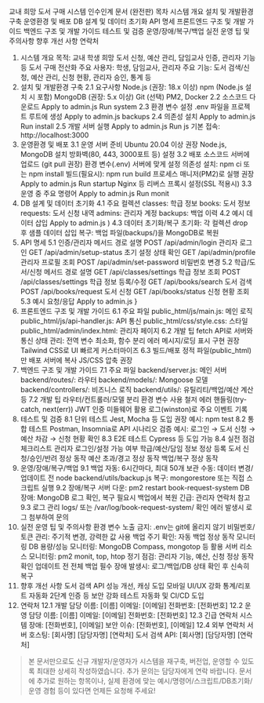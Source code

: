 교내 희망 도서 구매 시스템 인수인계 문서 (완전판)
목차
시스템 개요
설치 및 개발환경 구축
운영환경 및 배포
DB 설계 및 데이터 초기화
API 명세
프론트엔드 구조 및 개발 가이드
백엔드 구조 및 개발 가이드
테스트 및 검증
운영/장애/복구/백업
실전 운영 팁 및 주의사항
향후 개선 사항
연락처
1. 시스템 개요
목적: 교내 학생 희망 도서 신청, 예산 관리, 담임교사 인증, 관리자 기능 등 도서 구매 전산화
주요 사용자: 학생, 담임교사, 관리자
주요 기능: 도서 검색/신청, 예산 관리, 신청 현황, 관리자 승인, 통계 등
2. 설치 및 개발환경 구축
2.1 요구사항
Node.js (권장: 18.x 이상)
npm (Node.js 설치 시 포함)
MongoDB (권장: 5.x 이상)
Git
(선택) PM2, Docker
2.2 소스코드 다운로드
Apply to admin.js
Run
system
2.3 환경 변수 설정
.env 파일을 프로젝트 루트에 생성
Apply to admin.js
backups
2.4 의존성 설치
Apply to admin.js
Run
install
2.5 개발 서버 실행
Apply to admin.js
Run
js
기본 접속: http://localhost:3000
3. 운영환경 및 배포
3.1 운영 서버 준비
Ubuntu 20.04 이상 권장
Node.js, MongoDB 설치
방화벽(80, 443, 3000포트 등) 설정
3.2 배포
소스코드 서버에 업로드 (git pull 권장)
환경 변수(.env) 서버에 맞게 설정
의존성 설치: npm ci 또는 npm install
빌드(필요시): npm run build
프로세스 매니저(PM2)로 실행 권장
Apply to admin.js
Run
startup
Nginx 등 리버스 프록시 설정(SSL 적용시)
3.3 운영 중 주요 명령어
Apply to admin.js
Run
monit
4. DB 설계 및 데이터 초기화
4.1 주요 컬렉션
classes: 학급 정보
books: 도서 정보
requests: 도서 신청 내역
admins: 관리자 계정
backups: 백업 이력
4.2 예시 데이터 삽입
Apply to admin.js
)
4.3 데이터 초기화/복구
초기화: 각 컬렉션 drop 후 샘플 데이터 삽입
복구: 백업 파일(backups/)을 MongoDB로 복원
5. API 명세
5.1 인증/관리자
메서드	경로	설명
POST	/api/admin/login	관리자 로그인
GET	/api/admin/setup-status	초기 설정 상태 확인
GET	/api/admin/profile	관리자 프로필 조회
POST	/api/admin/set-password	비밀번호 변경
5.2 학급/도서/신청
메서드	경로	설명
GET	/api/classes/settings	학급 정보 조회
POST	/api/classes/settings	학급 정보 등록/수정
GET	/api/books/search	도서 검색
POST	/api/books/request	도서 신청
GET	/api/books/status	신청 현황 조회
5.3 예시 요청/응답
Apply to admin.js
}
6. 프론트엔드 구조 및 개발 가이드
6.1 주요 파일
public_html/js/main.js: 메인 로직
public_html/js/api-handler.js: API 통신
public_html/css/style.css: 스타일
public_html/admin/index.html: 관리자 페이지
6.2 개발 팁
fetch API로 서버와 통신
상태 관리: 전역 변수 최소화, 함수 분리
에러 메시지/로딩 표시 구현 권장
Tailwind CSS로 UI 빠르게 커스터마이즈
6.3 빌드/배포
정적 파일(public_html)만 배포 서버에 복사
JS/CSS 압축 권장
7. 백엔드 구조 및 개발 가이드
7.1 주요 파일
backend/server.js: 메인 서버
backend/routes/: 라우터
backend/models/: Mongoose 모델
backend/controllers/: 비즈니스 로직
backend/utils/: 유틸리티/백업/예산 계산 등
7.2 개발 팁
라우터/컨트롤러/모델 분리
환경 변수 사용 철저
에러 핸들링(try-catch, next(err))
JWT 인증 미들웨어 활용
로그(winston)로 주요 이벤트 기록
8. 테스트 및 검증
8.1 단위 테스트
Jest, Mocha 등 도입 권장
예시: npm test
8.2 통합 테스트
Postman, Insomnia로 API 시나리오 검증
예시: 로그인 → 도서 신청 → 예산 차감 → 신청 현황 확인
8.3 E2E 테스트
Cypress 등 도입 가능
8.4 실전 점검 체크리스트
관리자 로그인/설정 가능 여부
학급/예산/담임 정보 정상 등록
도서 신청/승인/반려 정상 동작
예산 초과/경고 정상 동작
백업/복구 정상 동작
9. 운영/장애/복구/백업
9.1 백업
자동: 6시간마다, 최대 50개 보관
수동: 데이터 변경/업데이트 전 node backend/utils/backup.js
복구: mongorestore 또는 직접 스크립트 실행
9.2 장애/복구
서버 다운: pm2 restart book-request-system
DB 장애: MongoDB 로그 확인, 복구 필요시 백업에서 복원
긴급: 관리자 연락처 참고
9.3 로그 관리
logs/ 또는 /var/log/book-request-system/ 확인
에러 발생시 로그 첨부하여 문의
10. 실전 운영 팁 및 주의사항
환경 변수 노출 금지: .env는 git에 올리지 않기
비밀번호/토큰 관리: 주기적 변경, 강력한 값 사용
백업 주기 확인: 자동 백업 정상 동작 모니터링
DB 용량/성능 모니터링: MongoDB Compass, mongotop 등 활용
서버 리소스 모니터링: pm2 monit, top, htop
정기 점검: 관리자 기능, 예산, 신청 정상 동작 확인
업데이트 전 전체 백업 필수
장애 발생시: 로그/백업/DB 상태 확인 후 신속히 복구
11. 향후 개선 사항
도서 검색 API 성능 개선, 캐싱 도입
모바일 UI/UX 강화
통계/리포트 자동화
2단계 인증 등 보안 강화
테스트 자동화 및 CI/CD 도입
12. 연락처
12.1 개발 담당
이름: [이름]
이메일: [이메일]
전화번호: [전화번호]
12.2 운영 담당
이름: [이름]
이메일: [이메일]
전화번호: [전화번호]
12.3 긴급 연락처
시스템 장애: [전화번호], [이메일]
보안 이슈: [전화번호], [이메일]
12.4 외부 연락처
서버 호스팅: [회사명] [담당자명] [연락처]
도서 검색 API: [회사명] [담당자명] [연락처]
> 본 문서만으로도 신규 개발자/운영자가 시스템을 재구축, 버전업, 운영할 수 있도록 최대한 상세히 작성하였습니다. 추가 문의는 담당자에게 연락 바랍니다.
문서에 추가로 원하는 항목이나, 실제 환경에 맞는 예시/명령어/스크립트/DB초기화/운영 경험 등이 있다면 언제든 요청해 주세요!